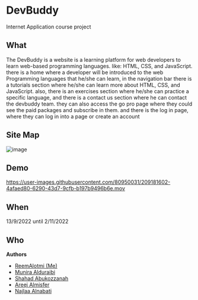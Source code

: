 # DevBuddy
Internet Application course project

## What
The DevBuddy is a website is a learning platform for web developers to learn web-based programming languages. like: HTML, CSS, and JavaScript. there is a home where a developer will be introduced to the web Programming languages that he/she can learn, in the navigation bar there is a tutorials section where he/she can learn more about HTML, CSS, and JavaScript. also, there is an exercises section where he/she can practice a specific language, and there is a contact us section where he can contact the devbuddy team. they can also access the go pro page where they could see the paid packages and subscribe in them. and there is the log in page, where they can log in into a page or create an account

## Site Map
![image](https://user-images.githubusercontent.com/110269220/231642223-265001c2-5c81-476f-9a3c-2b259cd498d1.png)

## Demo
https://user-images.githubusercontent.com/80950031/209181602-4afaed80-6290-43d7-9cfb-b197b9496b6e.mov

## When
13/9/2022 until 2/11/2022

## Who
**Authors**
* [ReemAlotmi (Me)](https://github.com/ReemAlotmi)
* [Munira Alduraibi](https://github.com/MuniraKhaled)
* [Shahad Abukozzanah](https://www.linkedin.com/in/shahad-mohammed-2817b0217)
* [Areej Almisfer]()
* [Najlaa Alnabati]()

